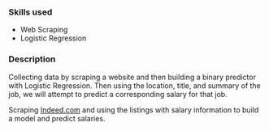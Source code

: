### Skills used
- Web Scraping
- Logistic Regression
### Description
Collecting data by scraping a website and then building a binary predictor with Logistic Regression. Then using the location, title, and summary of the job, we will attempt to predict a corresponding salary for that job.

Scraping [Indeed.com](www.indeed.com) and using the listings with salary information to build a model and predict salaries.

